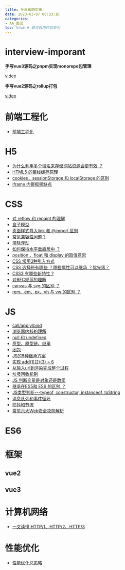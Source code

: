 ```yaml
---
title: 金三银四突击
date: 2023-03-07 06:33:16
categories:
- AA_面试
toc: true # 是否启用内容索引
---
```


# interview-imporant

**手写vue3源码之pnpm实现monorepo包管理**

[video](https://www.bilibili.com/video/BV1WP4y1u7qi/?spm_id_from=333.337.search-card.all.click&vd_source=bd4c7d99d71adf64d6e88c65370e0247)

**手写vue2源码之rollup打包**

[video](https://www.bilibili.com/video/BV1aq4y1o7Ny/?spm_id_from=333.788.recommend_more_video.0&vd_source=bd4c7d99d71adf64d6e88c65370e0247)

# 前端工程化

- <a target="_blank" href="{% post_path 'H_工程热点_0基础' %}#前端工程化">前端工程化</a>

# H5

- <a target="_blank" href="{% post_path 'C_H5_0基础' %}#为什么多个域名来存储网站资源会更有效">为什么利用多个域名来存储网站资源会更有效 ？</a>
- <a target="_blank" href="{% post_path 'C_H5_0基础' %}#HTML5的离线缓存原理">HTML5 的离线缓存原理</a>
- <a target="_blank" href="{% post_path 'C_H5_0基础' %}#cookies、sessionStorage和localStorage的区别">cookies，sessionStorage 和 localStorage 的区别</a>
- <a target="_blank" href="{% post_path 'C_H5_0基础' %}#iframe内嵌框架缺点">iframe 内嵌框架缺点</a>

# CSS

- <a target="_blank" href="{% post_path 'C_CSS_0基础' %}#对reflow和repaint的理解">对 reflow 和 repaint 的理解</a>
- <a target="_blank" href="{% post_path 'C_CSS_0基础' %}#CSS盒子模型">盒子模型</a>
- <a target="_blank" href="{% post_path 'C_CSS_0基础' %}#页面样式导入link和-import区别">页面样式导入link 和 @import 区别</a>
- <a target="_blank" href="{% post_path 'C_CSS_0基础' %}#常见兼容性问题？">常见兼容性问题？</a>
- <a target="_blank" href="{% post_path 'C_CSS_0基础' %}#清除浮动">清除浮动</a>
- <a target="_blank" href="{% post_path 'C_CSS_0基础' %}#如何保持水平垂直居中-？">如何保持水平垂直居中 ？</a>
- <a target="_blank" href="{% post_path 'C_CSS_0基础' %}#position、float和display的取值意思">position 、float 和 display 的取值意思</a>
- <a target="_blank" href="{% post_path 'C_CSS_0基础' %}#CSS常用3种引入方式">CSS 常用3种引入方式</a>
- <a target="_blank" href="{% post_path 'C_CSS_0基础' %}#CSS选择符有哪些？哪些属性可以继承？优先级？">CSS 选择符有哪些 ？哪些属性可以继承 ？优先级？</a>
- <a target="_blank" href="{% post_path 'C_CSS_0基础' %}#CSS3有哪些新特性？">CSS3 有哪些新特性 ?</a>
- <a target="_blank" href="{% post_path 'C_CSS_0基础' %}#BFC">对BFC规范的理解</a>
- <a target="_blank" href="{% post_path 'C_CSS_0基础' %}#canvas-与-svg-的区别？">canvas 与 svg 的区别 ？</a>
- <a target="_blank" href="{% post_path 'I_移动端_0基础' %}#rem、em、px、vh与vw的区别？">rem、em、px、vh 与 vw 的区别 ？</a>

# JS

- <a target="_blank" href="{% post_path 'B_JS_0基础' %}#call/apply/bind">call/apply/bind</a>
- <a target="_blank" href="{% post_path 'C_H5_0基础' %}#浏览器内核的理解">浏览器内核的理解</a>
- <a target="_blank" href="{% post_path 'B_JS_0基础' %}#null和undefined">null 和 undefined</a>
- <a target="_blank" href="{% post_path 'B_JS_原形原型链继承' %}#原型、原型链、继承">原型、原型链、继承</a>
- <a target="_blank" href="{% post_path 'B_JS_原形原型链继承' %}#闭包大合集">闭包</a>
- <a target="_blank" href="{% post_path 'B_JS_原形原型链继承' %}#JS的8种继承方案">JS的8种继承方案</a>
- <a target="_blank" href="{% post_path 'B_JS_0基础' %}#柯里化-实现add-1-2-3-6">实现 add(1)(2)(3) = 6</a>
- <a target="_blank" href="{% post_path 'H_工程热点_性能优化_0基础' %}#从输入url到渲染完成整个过程">从输入url到渲染完成整个过程</a>
- <a target="_blank" href="{% post_path 'B_JS_0基础' %}#垃圾回收算法">垃圾回收机制</a>
- <a target="_blank" href="{% post_path 'B_JS_0基础' %}#JS-类型判断-对象-数组">JS 判断变量是对象还是数组</a>
- <a target="_blank" href="{% post_path 'B_JS_原形原型链继承' %}#继承在ES5和-ES6-的区别-？">继承在ES5和 ES6 的区别 ？</a>
- <a target="_blank" href="{% post_path 'B_JS_0基础' %}#JS类型判断-typeof-instanceof-constructor-toString">JS类型判断---typeof, constructor, instanceof, toString</a>
- <a target="_blank" href="{% post_path 'B_JS_0基础' %}#消息队列和事件循环">消息队列和事件循环</a>
- <a target="_blank" href="{% post_path 'B_JS_0基础' %}#防抖和节流">防抖和节流</a>
- <a target="_blank" href="{% post_path 'F_计算机网络_0基础' %}#常见六大Web安全攻防解析">常见六大Web安全攻防解析</a>

# ES6

# 框架

## vue2

## vue3

# 计算机网络

- <a target="_blank" href="{% post_path 'F_计算机网络_0基础' %}#一文读懂-HTTP-1、HTTP-2、HTTP-3">一文读懂 HTTP/1、HTTP/2、HTTP/3</a>

# 性能优化

- <a target="_blank" href="{% post_path 'H_工程热点_性能优化_0基础' %}#性能优化总策略">性能优化总策略</a>